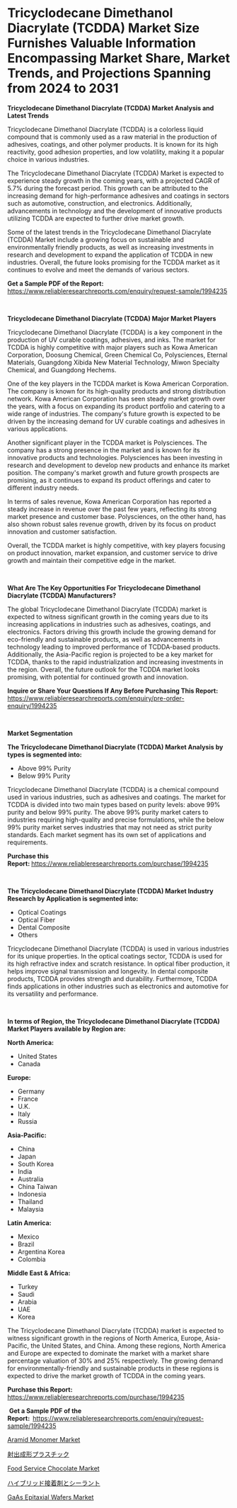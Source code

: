 <p><h1>Tricyclodecane Dimethanol Diacrylate (TCDDA) Market Size Furnishes Valuable Information Encompassing Market Share, Market Trends, and Projections Spanning from 2024 to 2031</h1></p><p><strong>Tricyclodecane Dimethanol Diacrylate (TCDDA) Market Analysis and Latest Trends</strong></p>
<p><p>Tricyclodecane Dimethanol Diacrylate (TCDDA) is a colorless liquid compound that is commonly used as a raw material in the production of adhesives, coatings, and other polymer products. It is known for its high reactivity, good adhesion properties, and low volatility, making it a popular choice in various industries.</p><p>The Tricyclodecane Dimethanol Diacrylate (TCDDA) Market is expected to experience steady growth in the coming years, with a projected CAGR of 5.7% during the forecast period. This growth can be attributed to the increasing demand for high-performance adhesives and coatings in sectors such as automotive, construction, and electronics. Additionally, advancements in technology and the development of innovative products utilizing TCDDA are expected to further drive market growth.</p><p>Some of the latest trends in the Tricyclodecane Dimethanol Diacrylate (TCDDA) Market include a growing focus on sustainable and environmentally friendly products, as well as increasing investments in research and development to expand the application of TCDDA in new industries. Overall, the future looks promising for the TCDDA market as it continues to evolve and meet the demands of various sectors.</p></p>
<p><strong>Get a Sample PDF of the Report:&nbsp;</strong> <a href="https://www.reliableresearchreports.com/enquiry/request-sample/1994235">https://www.reliableresearchreports.com/enquiry/request-sample/1994235</a></p>
<p>&nbsp;</p>
<p><strong>Tricyclodecane Dimethanol Diacrylate (TCDDA) Major Market Players</strong></p>
<p><p>Tricyclodecane Dimethanol Diacrylate (TCDDA) is a key component in the production of UV curable coatings, adhesives, and inks. The market for TCDDA is highly competitive with major players such as Kowa American Corporation, Doosung Chemical, Green Chemical Co, Polysciences, Eternal Materials, Guangdong Xibida New Material Technology, Miwon Specialty Chemical, and Guangdong Hechems.</p><p>One of the key players in the TCDDA market is Kowa American Corporation. The company is known for its high-quality products and strong distribution network. Kowa American Corporation has seen steady market growth over the years, with a focus on expanding its product portfolio and catering to a wide range of industries. The company's future growth is expected to be driven by the increasing demand for UV curable coatings and adhesives in various applications.</p><p>Another significant player in the TCDDA market is Polysciences. The company has a strong presence in the market and is known for its innovative products and technologies. Polysciences has been investing in research and development to develop new products and enhance its market position. The company's market growth and future growth prospects are promising, as it continues to expand its product offerings and cater to different industry needs.</p><p>In terms of sales revenue, Kowa American Corporation has reported a steady increase in revenue over the past few years, reflecting its strong market presence and customer base. Polysciences, on the other hand, has also shown robust sales revenue growth, driven by its focus on product innovation and customer satisfaction.</p><p>Overall, the TCDDA market is highly competitive, with key players focusing on product innovation, market expansion, and customer service to drive growth and maintain their competitive edge in the market.</p></p>
<p>&nbsp;</p>
<p><strong>What Are The Key Opportunities For Tricyclodecane Dimethanol Diacrylate (TCDDA) Manufacturers?</strong></p>
<p><p>The global Tricyclodecane Dimethanol Diacrylate (TCDDA) market is expected to witness significant growth in the coming years due to its increasing applications in industries such as adhesives, coatings, and electronics. Factors driving this growth include the growing demand for eco-friendly and sustainable products, as well as advancements in technology leading to improved performance of TCDDA-based products. Additionally, the Asia-Pacific region is projected to be a key market for TCDDA, thanks to the rapid industrialization and increasing investments in the region. Overall, the future outlook for the TCDDA market looks promising, with potential for continued growth and innovation.</p></p>
<p><strong>Inquire or Share Your Questions If Any Before Purchasing This Report:</strong> <a href="https://www.reliableresearchreports.com/enquiry/pre-order-enquiry/1994235">https://www.reliableresearchreports.com/enquiry/pre-order-enquiry/1994235</a></p>
<p>&nbsp;</p>
<p><strong>Market Segmentation</strong></p>
<p><strong>The Tricyclodecane Dimethanol Diacrylate (TCDDA) Market Analysis by types is segmented into:</strong></p>
<p><ul><li>Above 99% Purity</li><li>Below 99% Purity</li></ul></p>
<p><p>Tricyclodecane Dimethanol Diacrylate (TCDDA) is a chemical compound used in various industries, such as adhesives and coatings. The market for TCDDA is divided into two main types based on purity levels: above 99% purity and below 99% purity. The above 99% purity market caters to industries requiring high-quality and precise formulations, while the below 99% purity market serves industries that may not need as strict purity standards. Each market segment has its own set of applications and requirements.</p></p>
<p><strong>Purchase this Report:&nbsp;</strong><a href="https://www.reliableresearchreports.com/purchase/1994235">https://www.reliableresearchreports.com/purchase/1994235</a></p>
<p>&nbsp;</p>
<p><strong>The Tricyclodecane Dimethanol Diacrylate (TCDDA) Market Industry Research by Application is segmented into:</strong></p>
<p><ul><li>Optical Coatings</li><li>Optical Fiber</li><li>Dental Composite</li><li>Others</li></ul></p>
<p><p>Tricyclodecane Dimethanol Diacrylate (TCDDA) is used in various industries for its unique properties. In the optical coatings sector, TCDDA is used for its high refractive index and scratch resistance. In optical fiber production, it helps improve signal transmission and longevity. In dental composite products, TCDDA provides strength and durability. Furthermore, TCDDA finds applications in other industries such as electronics and automotive for its versatility and performance.</p></p>
<p>&nbsp;</p>
<p><strong>In terms of Region, the Tricyclodecane Dimethanol Diacrylate (TCDDA) Market Players available by Region are:</strong></p>
<p>
    <p> <strong> North America: </strong>
        <ul>
            <li>United States</li>
            <li>Canada</li>
        </ul>
        </p> 
    <p> <strong> Europe: </strong>
        <ul>
            <li>Germany</li>
            <li>France</li>
            <li>U.K.</li>
            <li>Italy</li>
            <li>Russia</li>
        </ul>
        </p> 
    <p> <strong> Asia-Pacific: </strong>
        <ul>
            <li>China</li>
            <li>Japan</li>
            <li>South Korea</li>
            <li>India</li>
            <li>Australia</li>
            <li>China Taiwan</li>
            <li>Indonesia</li>
            <li>Thailand</li>
            <li>Malaysia</li>
        </ul>
        </p> 
    <p> <strong> Latin America: </strong>
        <ul>
            <li>Mexico</li>
            <li>Brazil</li>
            <li>Argentina Korea</li>
            <li>Colombia</li>
        </ul>
        </p> 
    <p> <strong> Middle East & Africa: </strong>
        <ul>
            <li>Turkey</li>
            <li>Saudi</li>
            <li>Arabia</li>
            <li>UAE</li>
            <li>Korea</li>
        </ul>
    </p>
    </p>
<p><p>The Tricyclodecane Dimethanol Diacrylate (TCDDA) market is expected to witness significant growth in the regions of North America, Europe, Asia-Pacific, the United States, and China. Among these regions, North America and Europe are expected to dominate the market with a market share percentage valuation of 30% and 25% respectively. The growing demand for environmentally-friendly and sustainable products in these regions is expected to drive the market growth of TCDDA in the coming years.</p></p>
<p><strong>Purchase this Report: </strong><a href="https://www.reliableresearchreports.com/purchase/1994235">https://www.reliableresearchreports.com/purchase/1994235</a></p>
<p>&nbsp;<strong>Get a Sample PDF of the Report:&nbsp;&nbsp;</strong><a href="https://www.reliableresearchreports.com/enquiry/request-sample/1994235">https://www.reliableresearchreports.com/enquiry/request-sample/1994235</a></p>
<p><strong></strong></p>
<p><p><a href="https://github.com/irfadac/Market-Research-Report-List-2/blob/main/aramid-monomer-market.md">Aramid Monomer Market</a></p><p><a href="https://github.com/ycmtqqhvk3273/Market-Research-Report-List-1/blob/main/92343542442.md">射出成形プラスチック</a></p><p><a href="https://github.com/ashepherd82/Market-Research-Report-List-3/blob/main/food-service-chocolate-market.md">Food Service Chocolate Market</a></p><p><a href="https://github.com/ycmtqqhvk3273/Market-Research-Report-List-1/blob/main/30323152440.md">ハイブリッド接着剤とシーラント</a></p><p><a href="https://issuu.com/reportprime-2/docs/gaas-epitaxial-wafers-market-size-2030.pptx">GaAs Epitaxial Wafers Market</a></p></p>